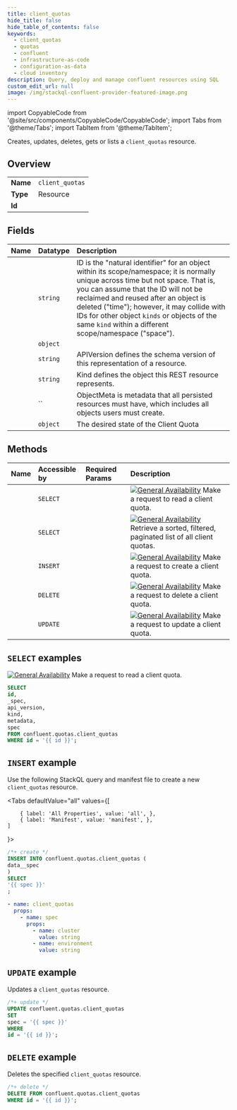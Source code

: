 ```yaml
---
title: client_quotas
hide_title: false
hide_table_of_contents: false
keywords:
  - client_quotas
  - quotas
  - confluent
  - infrastructure-as-code
  - configuration-as-data
  - cloud inventory
description: Query, deploy and manage confluent resources using SQL
custom_edit_url: null
image: /img/stackql-confluent-provider-featured-image.png
---
```


import CopyableCode from '@site/src/components/CopyableCode/CopyableCode';
import Tabs from '@theme/Tabs';
import TabItem from '@theme/TabItem';

Creates, updates, deletes, gets or lists a <code>client_quotas</code> resource.

## Overview
<table><tbody>
<tr><td><b>Name</b></td><td><code>client_quotas</code></td></tr>
<tr><td><b>Type</b></td><td>Resource</td></tr>
<tr><td><b>Id</b></td><td><CopyableCode code="confluent.quotas.client_quotas" /></td></tr>
</tbody></table>

## Fields
| Name | Datatype | Description |
|:-----|:---------|:------------|
| <CopyableCode code="id" /> | `string` | ID is the "natural identifier" for an object within its scope/namespace; it is normally unique across time but not space. That is, you can assume that the ID will not be reclaimed and reused after an object is deleted ("time"); however, it may collide with IDs for other object `kinds` or objects of the same `kind` within a different scope/namespace ("space"). |
| <CopyableCode code="_spec" /> | `object` |  |
| <CopyableCode code="api_version" /> | `string` | APIVersion defines the schema version of this representation of a resource. |
| <CopyableCode code="kind" /> | `string` | Kind defines the object this REST resource represents. |
| <CopyableCode code="metadata" /> | `` | ObjectMeta is metadata that all persisted resources must have, which includes all objects users must create. |
| <CopyableCode code="spec" /> | `object` | The desired state of the Client Quota |

## Methods
| Name | Accessible by | Required Params | Description |
|:-----|:--------------|:----------------|:------------|
| <CopyableCode code="get_kafka_quotas_v1client_quota" /> | `SELECT` | <CopyableCode code="id" /> | [![General Availability](https://img.shields.io/badge/Lifecycle%20Stage-General%20Availability-%2345c6e8)](#section/Versioning/API-Lifecycle-Policy) Make a request to read a client quota. |
| <CopyableCode code="list_kafka_quotas_v1client_quotas" /> | `SELECT` | <CopyableCode code="environment, spec.cluster" /> | [![General Availability](https://img.shields.io/badge/Lifecycle%20Stage-General%20Availability-%2345c6e8)](#section/Versioning/API-Lifecycle-Policy) Retrieve a sorted, filtered, paginated list of all client quotas. |
| <CopyableCode code="create_kafka_quotas_v1client_quota" /> | `INSERT` | <CopyableCode code="" /> | [![General Availability](https://img.shields.io/badge/Lifecycle%20Stage-General%20Availability-%2345c6e8)](#section/Versioning/API-Lifecycle-Policy) Make a request to create a client quota. |
| <CopyableCode code="delete_kafka_quotas_v1client_quota" /> | `DELETE` | <CopyableCode code="id" /> | [![General Availability](https://img.shields.io/badge/Lifecycle%20Stage-General%20Availability-%2345c6e8)](#section/Versioning/API-Lifecycle-Policy) Make a request to delete a client quota. |
| <CopyableCode code="update_kafka_quotas_v1client_quota" /> | `UPDATE` | <CopyableCode code="id" /> | [![General Availability](https://img.shields.io/badge/Lifecycle%20Stage-General%20Availability-%2345c6e8)](#section/Versioning/API-Lifecycle-Policy) Make a request to update a client quota. |

## `SELECT` examples

[![General Availability](https://img.shields.io/badge/Lifecycle%20Stage-General%20Availability-%2345c6e8)](#section/Versioning/API-Lifecycle-Policy) Make a request to read a client quota.


```sql
SELECT
id,
_spec,
api_version,
kind,
metadata,
spec
FROM confluent.quotas.client_quotas
WHERE id = '{{ id }}';
```
## `INSERT` example

Use the following StackQL query and manifest file to create a new <code>client_quotas</code> resource.

<Tabs
    defaultValue="all"
    values={[
        
        { label: 'All Properties', value: 'all', },
        { label: 'Manifest', value: 'manifest', },
    ]
}>
<TabItem value="all">

```sql
/*+ create */
INSERT INTO confluent.quotas.client_quotas (
data__spec
)
SELECT 
'{{ spec }}'
;
```
</TabItem>

<TabItem value="manifest">

```yaml
- name: client_quotas
  props:
    - name: spec
      props:
        - name: cluster
          value: string
        - name: environment
          value: string

```
</TabItem>
</Tabs>

## `UPDATE` example

Updates a <code>client_quotas</code> resource.

```sql
/*+ update */
UPDATE confluent.quotas.client_quotas
SET 
spec = '{{ spec }}'
WHERE 
id = '{{ id }}';
```

## `DELETE` example

Deletes the specified <code>client_quotas</code> resource.

```sql
/*+ delete */
DELETE FROM confluent.quotas.client_quotas
WHERE id = '{{ id }}';
```
